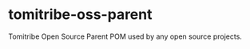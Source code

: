 tomitribe-oss-parent
====================

Tomitribe Open Source Parent POM used by any open source projects.
